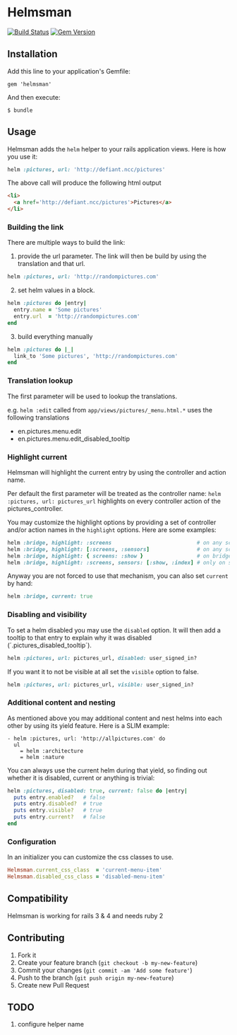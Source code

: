 # Helmsman

[![Build Status](https://travis-ci.org/xijo/helmsman.png?branch=master)](https://travis-ci.org/xijo/helmsman) [![Gem Version](https://badge.fury.io/rb/helmsman.png)](http://badge.fury.io/rb/helmsman)

## Installation

Add this line to your application's Gemfile:

    gem 'helmsman'

And then execute:

    $ bundle

## Usage

Helmsman adds the `helm` helper to your rails application views. Here is how you use it:

```ruby
helm :pictures, url: 'http://defiant.ncc/pictures'
```

The above call will produce the following html output

```html
<li>
  <a href='http://defiant.ncc/pictures'>Pictures</a>
</li>
```

### Building the link

There are multiple ways to build the link:

1. provide the url parameter. The link will then be build by using the translation and that url.

```ruby
helm :pictures, url: 'http://randompictures.com'
```

2. set helm values in a block.

```ruby
helm :pictures do |entry|
  entry.name = 'Some pictures'
  entry.url  = 'http://randompictures.com'
end
```

3. build everything manually

```ruby
helm :pictures do |_|
  link_to 'Some pictures', 'http://randompictures.com'
end
```

### Translation lookup

The first parameter will be used to lookup the translations.

e.g. `helm :edit` called from `app/views/pictures/_menu.html.*` uses the following translations

- en.pictures.menu.edit
- en.pictures.menu.edit_disabled_tooltip

### Highlight current

Helmsman will highlight the current entry by using the controller and action name.

Per default the first parameter will be treated as the controller name: `helm :pictures, url: pictures_url` highlights on every controller action of the pictures_controller.

You may customize the highlight options by providing a set of controller and/or action names in the `highlight` options. Here are some examples:

```ruby
helm :bridge, highlight: :screens                           # on any screens controller action
helm :bridge, highlight: [:screens, :sensors]               # on any screens and sensors controller action
helm :bridge, highlight: { screens: :show }                 # on bridges controller show action
helm :bridge, highlight: :screens, sensors: [:show, :index] # only on screens controller #show and #index
```

Anyway you are not forced to use that mechanism, you can also set `current` by hand:

```ruby
helm :bridge, current: true
```

### Disabling and visibility

To set a helm disabled you may use the `disabled` option. It will then add a tooltip to that entry to explain why it was disabled (´.pictures_disabled_tooltip´).

```ruby
helm :pictures, url: pictures_url, disabled: user_signed_in?
```

If you want it to not be visible at all set the `visible` option to false.

```ruby
helm :pictures, url: pictures_url, visible: user_signed_in?
```

### Additional content and nesting

As mentioned above you may additional content and nest helms into each other by using its yield feature. Here is a SLIM example:

```slim
- helm :pictures, url: 'http://allpictures.com' do
  ul
    = helm :architecture
    = helm :nature
```

You can always use the current helm during that yield, so finding out whether it is disabled, current or anything is trivial:


```ruby
helm :pictures, disabled: true, current: false do |entry|
  puts entry.enabled?   # false
  puts entry.disabled?  # true
  puts entry.visible?   # true
  puts entry.current?   # false
end
```

### Configuration

In an initializer you can customize the css classes to use.

```ruby
Helmsman.current_css_class  = 'current-menu-item'
Helmsman.disabled_css_class = 'disabled-menu-item'
```

## Compatibility

Helmsman is working for rails 3 & 4 and needs ruby 2

## Contributing

1. Fork it
2. Create your feature branch (`git checkout -b my-new-feature`)
3. Commit your changes (`git commit -am 'Add some feature'`)
4. Push to the branch (`git push origin my-new-feature`)
5. Create new Pull Request

## TODO

1. configure helper name
